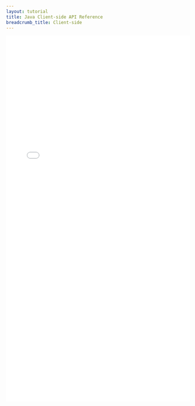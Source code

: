 ```yaml
---
layout: tutorial
title: Java Client-side API Reference
breadcrumb_title: Client-side
---
```

<!-- NLS_CHARSET=UTF-8 -->
<iframe width="100%" height="1000px" frameBorder="0" src="../../../../../../../../../api-ref/wl-android-n-java-apidoc/html/refjava-worklight-android-native/html/index.html"></iframe>
